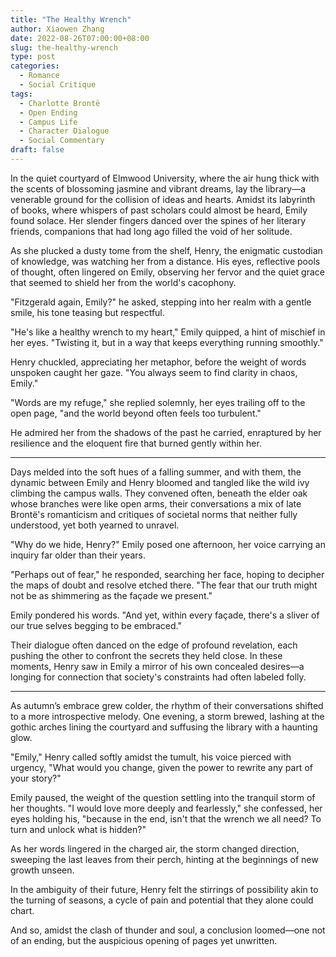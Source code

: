 ```yaml
---
title: "The Healthy Wrench"
author: Xiaowen Zhang
date: 2022-08-26T07:00:00+08:00
slug: the-healthy-wrench
type: post
categories:
  - Romance
  - Social Critique
tags:
  - Charlotte Brontë
  - Open Ending
  - Campus Life
  - Character Dialogue
  - Social Commentary
draft: false
---
```


In the quiet courtyard of Elmwood University, where the air hung thick with the scents of blossoming jasmine and vibrant dreams, lay the library—a venerable ground for the collision of ideas and hearts. Amidst its labyrinth of books, where whispers of past scholars could almost be heard, Emily found solace. Her slender fingers danced over the spines of her literary friends, companions that had long ago filled the void of her solitude.

As she plucked a dusty tome from the shelf, Henry, the enigmatic custodian of knowledge, was watching her from a distance. His eyes, reflective pools of thought, often lingered on Emily, observing her fervor and the quiet grace that seemed to shield her from the world's cacophony.

"Fitzgerald again, Emily?" he asked, stepping into her realm with a gentle smile, his tone teasing but respectful.

"He's like a healthy wrench to my heart," Emily quipped, a hint of mischief in her eyes. "Twisting it, but in a way that keeps everything running smoothly."

Henry chuckled, appreciating her metaphor, before the weight of words unspoken caught her gaze. "You always seem to find clarity in chaos, Emily."

"Words are my refuge," she replied solemnly, her eyes trailing off to the open page, "and the world beyond often feels too turbulent."

He admired her from the shadows of the past he carried, enraptured by her resilience and the eloquent fire that burned gently within her.

---

Days melded into the soft hues of a falling summer, and with them, the dynamic between Emily and Henry bloomed and tangled like the wild ivy climbing the campus walls. They convened often, beneath the elder oak whose branches were like open arms, their conversations a mix of late Brontë's romanticism and critiques of societal norms that neither fully understood, yet both yearned to unravel.

"Why do we hide, Henry?" Emily posed one afternoon, her voice carrying an inquiry far older than their years.

"Perhaps out of fear," he responded, searching her face, hoping to decipher the maps of doubt and resolve etched there. "The fear that our truth might not be as shimmering as the façade we present."

Emily pondered his words. "And yet, within every façade, there's a sliver of our true selves begging to be embraced."

Their dialogue often danced on the edge of profound revelation, each pushing the other to confront the secrets they held close. In these moments, Henry saw in Emily a mirror of his own concealed desires—a longing for connection that society's constraints had often labeled folly.

---

As autumn’s embrace grew colder, the rhythm of their conversations shifted to a more introspective melody. One evening, a storm brewed, lashing at the gothic arches lining the courtyard and suffusing the library with a haunting glow.

"Emily," Henry called softly amidst the tumult, his voice pierced with urgency, "What would you change, given the power to rewrite any part of your story?"

Emily paused, the weight of the question settling into the tranquil storm of her thoughts. "I would love more deeply and fearlessly," she confessed, her eyes holding his, "because in the end, isn't that the wrench we all need? To turn and unlock what is hidden?"

As her words lingered in the charged air, the storm changed direction, sweeping the last leaves from their perch, hinting at the beginnings of new growth unseen.

In the ambiguity of their future, Henry felt the stirrings of possibility akin to the turning of seasons, a cycle of pain and potential that they alone could chart.

And so, amidst the clash of thunder and soul, a conclusion loomed—one not of an ending, but the auspicious opening of pages yet unwritten.
